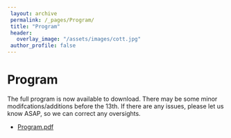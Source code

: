 ```yaml
---
 layout: archive
 permalink: /_pages/Program/
 title: "Program"
 header:
   overlay_image: "/assets/images/cott.jpg"
 author_profile: false  
---
```


# Program

The full program is now available to download. There may be some minor modifcations/additions before the 13th. 
If there are any issues, please let us know ASAP, so we can correct any oversights.
* [Program.pdf](/AMPC18/assets/AMPC18Program.pdf)
